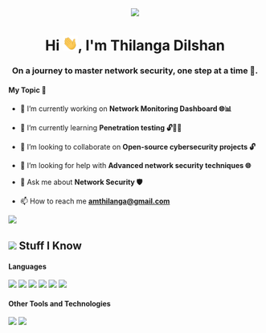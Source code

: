 <p align="center"><picture align="center"><img align="center" src = "https://github.com/7oSkaaa/7oSkaaa/blob/main/Images/about_me.gif?raw=true" width = 70px></picture></p>
<h1 align="center">Hi <img src="https://raw.githubusercontent.com/ABSphreak/ABSphreak/master/gifs/Hi.gif" width="30px">, I'm Thilanga Dilshan
<h3 align="center">On a journey to master network security, one step at a time 🚀.</h3>

#### My Topic 📌
-  🔭 I’m currently working on **Network Monitoring Dashboard 🌐📊**

- 🌱 I’m currently learning **Penetration testing 🔓🕵️‍♂️**

- 👯 I’m looking to collaborate on **Open-source cybersecurity projects 🔓**

- 🤝 I’m looking for help with **Advanced network security techniques 🌐**

- 💬 Ask me about **Network Security 🛡️**

- 📫 How to reach me **amthilanga@gmail.com**

<a href="https://www.youtube.com/watch?v=dQw4w9WgXcQ"><img src="https://user-images.githubusercontent.com/73097560/115834477-dbab4500-a447-11eb-908a-139a6edaec5c.gif"></a>


<h2><img src="https://media.giphy.com/media/cj87CxfRtrUifF3Ryk/giphy.gif" height="25"> Stuff I Know</h2>

<h4> Languages </h4>
<span> 
  <img src="https://img.shields.io/badge/HTML5-E34F26?style=for-the-badge&logo=html5&logoColor=white">
  <img src="https://img.shields.io/badge/CSS3-1572B6?style=for-the-badge&logo=css3&logoColor=white">
  <img src="https://img.shields.io/badge/JavaScript-F7DF1E?style=for-the-badge&logo=javascript&logoColor=black">
  <img src="https://img.shields.io/badge/Java-ED8B00?style=for-the-badge&logo=java&logoColor=white">
  <img src="https://img.shields.io/badge/C-00599C?style=for-the-badge&logo=c&logoColor=white">
  <img src="https://img.shields.io/badge/PHP-777BB4?style=for-the-badge&logo=php&logoColor=white">
</span>

<h4> Other Tools and Technologies </h4>
<span>
<img src="https://img.shields.io/badge/Linux-FBC02D?style=for-the-badge&logo=linux&logoColor=black">
<img src="https://img.shields.io/badge/Metasploit-4CAF50?style=for-the-badge&logo=metasploit&logoColor=white">


</span>
